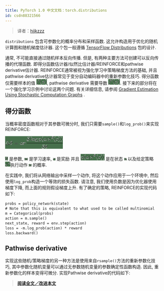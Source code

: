 ```yaml
---
title: PyTorch 1.0 中文文档：torch.distributions
id: csdn88321566
---
```


> 译者：[hijkzzz](https://github.com/hijkzzz)

`distributions` 包含可参数化的概率分布和采样函数. 这允许构造用于优化的随机计算图和随机梯度估计器. 这个包一般遵循 [TensorFlow Distributions](https://arxiv.org/abs/1711.10604) 包的设计.

通常, 不可能直接通过随机样本反向传播. 但是, 有两种主要方法可创建可以反向传播的代理函数. 即得分函数估计器/似然比估计器/REINFORCE和pathwise derivative估计器. REINFORCE通常被视为强化学习中策略梯度方法的基础, 并且pathwise derivative估计器常见于变分自动编码器中的重新参数化技巧. 得分函数仅需要样本的值 ![](../img/6bbbbba9c49b9c0eef5acdd6395b1081.png), pathwise derivative 需要导数 ![](../img/e9a240caf6892d5c6d78e59f1c4e5c4b.png). 接下来的部分将在一个强化学习示例中讨论这两个问题. 有关详细信息, 请参阅 [Gradient Estimation Using Stochastic Computation Graphs](https://arxiv.org/abs/1506.05254) .

## 得分函数

当概率密度函数相对于其参数可微分时, 我们只需要`sample()`和`log_prob()`来实现REINFORCE:

![](../img/e5a40fa46bb1676c47b9b2822fe6a48f.png)

![](../img/92e957bf4892f4b20d43c2baf356eedf.png) 是参数, ![](../img/643ac17c3896ff809c51a4994de00219.png) 是学习速率, ![](../img/09812598892704f73060fe4fc41d3767.png) 是奖励 并且 ![](../img/0108d7bf211ce583cb95735367e6dd0d.png) 是在状态 ![](../img/c89bd1cd5cd83a7f72bfa3aa99290170.png) 以及给定策略 ![](../img/70787b354aa2e2801932e8b7f54c4ba6.png)执行动作 ![](../img/b0a11203a47c5c0702636a23f99150a8.png) 的概率.

在实践中, 我们将从网络输出中采样一个动作, 将这个动作应用于一个环境中, 然后使用`log_prob`构造一个等效的损失函数. 请注意, 我们使用负数是因为优化器使用梯度下降, 而上面的规则假设梯度上升. 有了确定的策略, REINFORCE的实现代码如下:

```
probs = policy_network(state)
# Note that this is equivalent to what used to be called multinomial
m = Categorical(probs)
action = m.sample()
next_state, reward = env.step(action)
loss = -m.log_prob(action) * reward
loss.backward() 
```

## Pathwise derivative

实现这些随机/策略梯度的另一种方法是使用来自`rsample()`方法的重新参数化技巧, 其中参数化随机变量可以通过无参数随机变量的参数确定性函数构造. 因此, 重新参数化的样本变得可微分. 实现Pathwise derivative的代码如下:

> [**阅读全文／改进本文**](https://github.com/apachecn/pytorch-doc-zh/blob/master/docs/1.0/distributions.md)